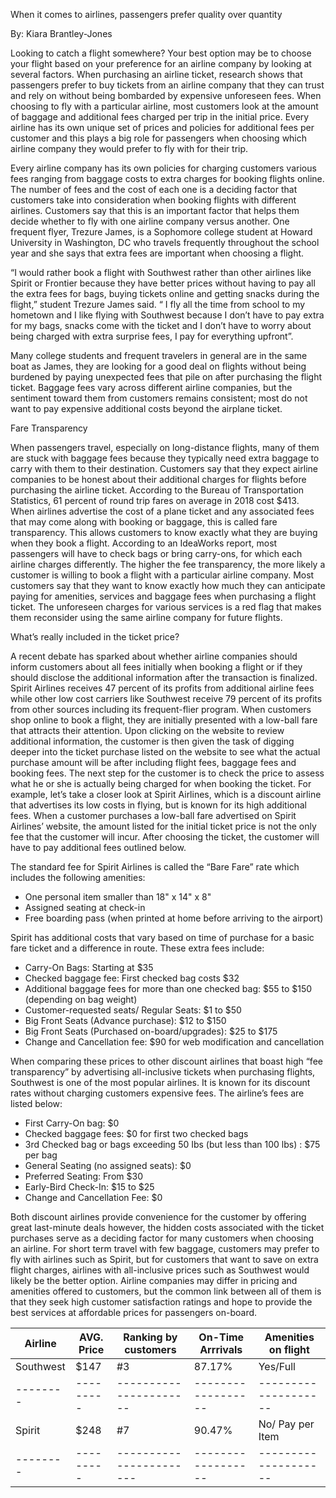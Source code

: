 When it comes to airlines, passengers prefer quality over quantity

By: Kiara Brantley-Jones

Looking to catch a flight somewhere? Your best option may be to choose your flight based on your preference for an airline company by looking at several factors. When purchasing an airline ticket, research shows that passengers prefer to buy tickets from an airline company that they can trust and rely on without being bombarded by expensive unforeseen fees. When choosing to fly with a particular airline, most customers look at the amount of baggage and additional fees charged per trip in the initial price. Every airline has its own unique set of prices and policies for additional fees per customer and this plays a big role for passengers when choosing which airline company they would prefer to fly with for their trip.

Every airline company has its own policies for charging customers various fees ranging from baggage costs to extra charges for booking flights online. The number of fees and the cost of each one is a deciding factor that customers take into consideration when booking flights with different airlines. Customers say that this is an important factor that helps them decide whether to fly with one airline company versus another. One frequent flyer, Trezure James, is a Sophomore college student at Howard University in Washington, DC who travels frequently throughout the school year and she says that extra fees are important when choosing a flight.

“I would rather book a flight with Southwest rather than other airlines like Spirit or Frontier because they have better prices without having to pay all the extra fees for bags, buying tickets online and getting snacks during the flight,” student Trezure James said. “ I fly all the time from school to my hometown and I like flying with Southwest because I don’t have to pay extra for my bags, snacks come with the ticket and I don’t have to worry about being charged with extra surprise fees, I pay for everything upfront”.

Many college students and frequent travelers in general are in the same boat as James, they are looking for a good deal on flights without being burdened by paying unexpected fees that pile on after purchasing the flight ticket. Baggage fees vary across different airline companies, but the sentiment toward them from customers remains consistent; most do not want to pay expensive additional costs beyond the airplane ticket. 

Fare Transparency

When passengers travel, especially on long-distance flights, many of them are stuck with baggage fees because they typically need extra baggage to carry with them to their destination.  Customers say that they expect airline companies to be honest about their additional charges for flights before purchasing the airline ticket. According to the Bureau of Transportation Statistics, 61 percent of round trip fares on average in 2018 cost $413. When airlines advertise the cost of a plane ticket and any associated fees that may come along with booking or baggage, this is called fare transparency. This allows customers to know exactly what they are buying when they book a flight.  According to an IdeaWorks report, most passengers will have to check bags or bring carry-ons, for which each airline charges differently.  The higher the fee transparency, the more likely a customer is willing to book a flight with a particular airline company.  Most customers say that they want to know exactly how much they can anticipate paying for amenities, services and baggage fees when purchasing a flight ticket. The unforeseen charges for various services is a red flag that makes them reconsider using the same airline company for future flights. 

What’s really included in the ticket price?

A recent debate has sparked about whether airline companies should inform customers about all fees initially when booking a flight or if they should disclose the additional information after the transaction is finalized. Spirit Airlines receives 47 percent of its profits from additional airline fees while other low cost carriers like Southwest receive 79 percent of its profits from other sources including its frequent-flier program. When customers shop online to book a flight, they are initially presented with a low-ball fare that attracts their attention. Upon clicking on the website to review additional information, the customer is then given the task of digging deeper into the ticket purchase listed on the website to see what the actual purchase amount will be after including flight fees, baggage fees and booking fees. The next step for the customer is to check the price to assess what he or she is actually being charged for when booking the ticket. For example, let’s take a closer look at Spirit Airlines, which is a discount airline that advertises its low costs in flying, but is known for its high additional fees. When a customer purchases a low-ball fare advertised on Spirit Airlines’ website, the amount listed for the initial ticket price is not the only fee that the customer will incur. After choosing the ticket, the customer will have to pay additional fees outlined below.

The standard fee for Spirit Airlines is called the “Bare Fare” rate which includes the following amenities:
* One personal item smaller than 18" x 14" x 8"
* Assigned seating at check-in
* Free boarding pass (when printed at home before arriving to the airport)

Spirit has additional costs that vary based on time of purchase for a basic fare ticket and a difference in route. These extra fees include:
* Carry-On Bags: Starting at $35 
* Checked baggage fee: First checked bag costs $32
* Additional baggage fees for more than one checked bag: $55 to $150 (depending on bag weight)
* Customer-requested seats/ Regular Seats: $1 to $50
* Big Front Seats (Advance purchase): $12 to $150
* Big Front Seats (Purchased on-board/upgrades): $25 to $175
* Change and Cancellation fee: $90 for web modification and cancellation

When comparing these prices to other discount airlines that boast high “fee transparency” by advertising all-inclusive tickets when purchasing flights, Southwest is one of the most popular airlines. It is known for its discount rates without charging customers expensive fees. The airline’s fees are listed below:
* First Carry-On bag: $0
* Checked baggage fees: $0 for first two checked bags 
* 3rd Checked bag or bags exceeding 50 Ibs (but less than 100 lbs) : $75 per bag
* General Seating (no assigned seats): $0
* Preferred Seating: From $30
* Early-Bird Check-In: $15 to $25
* Change and Cancellation Fee: $0

Both discount airlines provide convenience for the customer by offering great last-minute deals however, the hidden costs associated with the ticket purchases serve as a deciding factor for many customers when choosing an airline. For short term travel with few baggage, customers may prefer to fly with airlines such as Spirit, but for customers that want to save on extra flight charges, airlines with all-inclusive prices such as Southwest would likely be the better option. Airline companies may differ in pricing and amenities offered to customers, but the common link between all of them is that they seek high customer satisfaction ratings and hope to provide the best services at affordable prices for passengers on-board.









Airline  | AVG. Price|   Ranking by customers | On-Time Arrrivals | Amenities on flight |    
|--------| --------- | -----------------------| ------------------| --------------------| 
Southwest| $147      | #3                     | 87.17%            |        Yes/Full     |
|--------| --------- |  ----------------------| ------------------| --------------------|
Spirit   |  $248     |  #7                    |     90.47%        |    No/ Pay per Item |
|--------| --------- | -----------------------| ------------------| --------------------|
 
